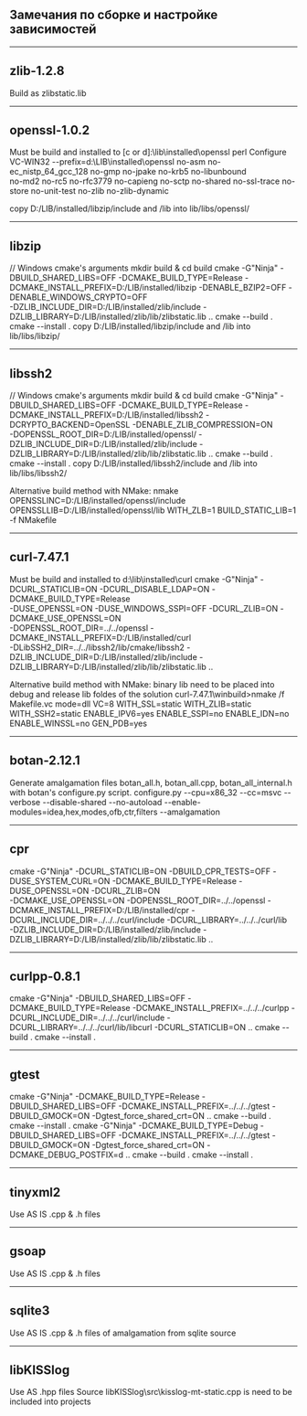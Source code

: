 
## Замечания по сборке и настройке зависимостей
------------------
zlib-1.2.8
------------------
Build as zlibstatic.lib

------------------
openssl-1.0.2  
------------------
Must be build and installed to [c or d]:\lib\installed\openssl
perl Configure VC-WIN32 --prefix=d:\LIB\installed\openssl no-asm no-ec_nistp_64_gcc_128 no-gmp no-jpake no-krb5 no-libunbound \
no-md2 no-rc5 no-rfc3779 no-capieng no-sctp no-shared no-ssl-trace no-store no-unit-test no-zlib no-zlib-dynamic

copy D:/LIB/installed/libzip/include and /lib into lib/libs/openssl/

------------------
libzip 
------------------
// Windows cmake's arguments 
mkdir build & cd build
cmake -G"Ninja" -DBUILD_SHARED_LIBS=OFF -DCMAKE_BUILD_TYPE=Release -DCMAKE_INSTALL_PREFIX=D:/LIB/installed/libzip -DENABLE_BZIP2=OFF -DENABLE_WINDOWS_CRYPTO=OFF \
-DZLIB_INCLUDE_DIR=D:/LIB/installed/zlib/include -DZLIB_LIBRARY=D:/LIB/installed/zlib/lib/zlibstatic.lib ..
cmake --build .
cmake --install .
copy D:/LIB/installed/libzip/include and /lib into lib/libs/libzip/

------------------
libssh2 
------------------
// Windows cmake's arguments 
mkdir build & cd build
cmake -G"Ninja" -DBUILD_SHARED_LIBS=OFF -DCMAKE_BUILD_TYPE=Release -DCMAKE_INSTALL_PREFIX=D:/LIB/installed/libssh2 -DCRYPTO_BACKEND=OpenSSL -DENABLE_ZLIB_COMPRESSION=ON \
      -DOPENSSL_ROOT_DIR=D:/LIB/installed/openssl/ -DZLIB_INCLUDE_DIR=D:/LIB/installed/zlib/include -DZLIB_LIBRARY=D:/LIB/installed/zlib/lib/zlibstatic.lib ..
cmake --build .
cmake --install .
copy D:/LIB/installed/libssh2/include and /lib into lib/libs/libssh2/

Alternative build method with NMake:
nmake OPENSSLINC=D:/LIB/installed/openssl/include OPENSSLLIB=D:/LIB/installed/openssl/lib WITH_ZLB=1 BUILD_STATIC_LIB=1 -f NMakefile

------------------
curl-7.47.1
------------------
Must be build and installed to d:\lib\installed\curl
cmake -G"Ninja" -DCURL_STATICLIB=ON -DCURL_DISABLE_LDAP=ON  -DCMAKE_BUILD_TYPE=Release \
-DUSE_OPENSSL=ON -DUSE_WINDOWS_SSPI=OFF -DCURL_ZLIB=ON -DCMAKE_USE_OPENSSL=ON \
-DOPENSSL_ROOT_DIR=../../openssl  -DCMAKE_INSTALL_PREFIX=D:/LIB/installed/curl \
-DLibSSH2_DIR=../../libssh2/lib/cmake/libssh2  -DZLIB_INCLUDE_DIR=D:/LIB/installed/zlib/include -DZLIB_LIBRARY=D:/LIB/installed/zlib/lib/zlibstatic.lib .. 

Alternative build method with NMake:
binary lib need to be placed into debug and release lib foldes of the solution
curl-7.47.1\winbuild>nmake /f Makefile.vc mode=dll VC=8 WITH_SSL=static WITH_ZLIB=static WITH_SSH2=static ENABLE_IPV6=yes ENABLE_SSPI=no ENABLE_IDN=no ENABLE_WINSSL=no GEN_PDB=yes

------------------
botan-2.12.1
------------------
Generate amalgamation files botan_all.h, botan_all.cpp, botan_all_internal.h with botan's configure.py script. 
configure.py --cpu=x86_32  --cc=msvc --verbose --disable-shared --no-autoload --enable-modules=idea,hex,modes,ofb,ctr,filters --amalgamation

------------------
cpr
------------------
cmake -G"Ninja" -DCURL_STATICLIB=ON -DBUILD_CPR_TESTS=OFF -DUSE_SYSTEM_CURL=ON -DCMAKE_BUILD_TYPE=Release -DUSE_OPENSSL=ON -DCURL_ZLIB=ON \
-DCMAKE_USE_OPENSSL=ON -DOPENSSL_ROOT_DIR=../../openssl  -DCMAKE_INSTALL_PREFIX=D:/LIB/installed/cpr 
-DCURL_INCLUDE_DIR=../../../curl/include -DCURL_LIBRARY=../../../curl/lib  
-DZLIB_INCLUDE_DIR=D:/LIB/installed/zlib/include -DZLIB_LIBRARY=D:/LIB/installed/zlib/lib/zlibstatic.lib ..

------------------
curlpp-0.8.1
------------------
cmake -G"Ninja" -DBUILD_SHARED_LIBS=OFF -DCMAKE_BUILD_TYPE=Release -DCMAKE_INSTALL_PREFIX=../../../curlpp -DCURL_INCLUDE_DIR=../../../curl/include -DCURL_LIBRARY=../../../curl/lib/libcurl -DCURL_STATICLIB=ON ..
cmake --build .
cmake --install .

------------------
gtest
------------------
cmake -G"Ninja" -DCMAKE_BUILD_TYPE=Release -DBUILD_SHARED_LIBS=OFF  -DCMAKE_INSTALL_PREFIX=../../../gtest -DBUILD_GMOCK=ON -Dgtest_force_shared_crt=ON ..
cmake --build .
cmake --install .
cmake -G"Ninja" -DCMAKE_BUILD_TYPE=Debug -DBUILD_SHARED_LIBS=OFF  -DCMAKE_INSTALL_PREFIX=../../../gtest -DBUILD_GMOCK=ON -Dgtest_force_shared_crt=ON -DCMAKE_DEBUG_POSTFIX=d ..
cmake --build .
cmake --install .

------------------
tinyxml2
------------------
Use AS IS .cpp & .h files

------------------
gsoap
------------------
Use AS IS .cpp & .h files

------------------
sqlite3
------------------
Use AS IS .cpp & .h files of amalgamation from sqlite source

------------------
libKISSlog
------------------
Use AS .hpp files 
Source libKISSlog\src\kisslog-mt-static.cpp is need to be included into projects


